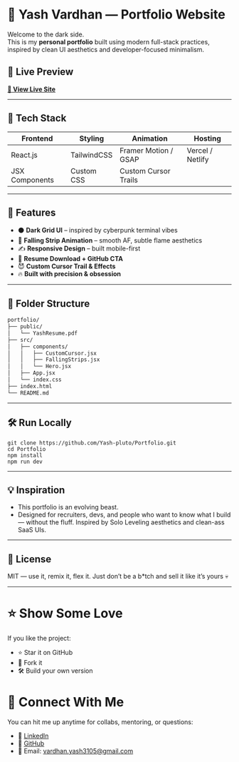 # 🧠 Yash Vardhan — Portfolio Website

Welcome to the dark side.  
This is my **personal portfolio** built using modern full-stack practices, inspired by clean UI aesthetics and developer-focused minimalism.

## 🚀 Live Preview

[**🔗 View Live Site**](https://yash-plutoo.vercel.app) 

---

## 🧩 Tech Stack

| Frontend        | Styling         | Animation           | Hosting     |
|------------------|------------------|----------------------|-------------|
| React.js         | TailwindCSS       | Framer Motion / GSAP | Vercel / Netlify |
| JSX Components   | Custom CSS        | Custom Cursor Trails |             |

---

## 🎨 Features

- ⚫ **Dark Grid UI** – inspired by cyberpunk terminal vibes  
- 🧊 **Falling Strip Animation** – smooth AF, subtle flame aesthetics  
- ✍️ **Responsive Design** – built mobile-first  
- 💼 **Resume Download + GitHub CTA**  
- 😈 **Custom Cursor Trail & Effects**  
- 🔥 **Built with precision & obsession**

---

## 📁 Folder Structure

```bash
portfolio/
├── public/
│   └── YashResume.pdf
├── src/
│   ├── components/
│   │   ├── CustomCursor.jsx
│   │   ├── FallingStrips.jsx
│   │   └── Hero.jsx
│   ├── App.jsx
│   └── index.css
├── index.html
└── README.md
```

---

## 🛠️ Run Locally
```shell
git clone https://github.com/Yash-pluto/Portfolio.git
cd Portfolio
npm install
npm run dev
```

---


## 💡 Inspiration
+ This portfolio is an evolving beast.
+ Designed for recruiters, devs, and people who want to know what I build — without the fluff. Inspired by Solo Leveling aesthetics and clean-ass SaaS UIs.

---


## 🐺 License
MIT — use it, remix it, flex it. Just don’t be a b*tch and sell it like it’s yours 💀

---

# ⭐ Show Some Love
If you like the project:

- ⭐ Star it on GitHub
- 🔁 Fork it
- 🛠️ Build your own version

# 💬 Connect With Me
You can hit me up anytime for collabs, mentoring, or questions:

- 🧠 [LinkedIn](https://www.linkedin.com/in/vardhan-yash3105/)
- 🐙 [GitHub](https://github.com/Yash-pluto)
- 📧 Email: vardhan.yash3105@gmail.com
